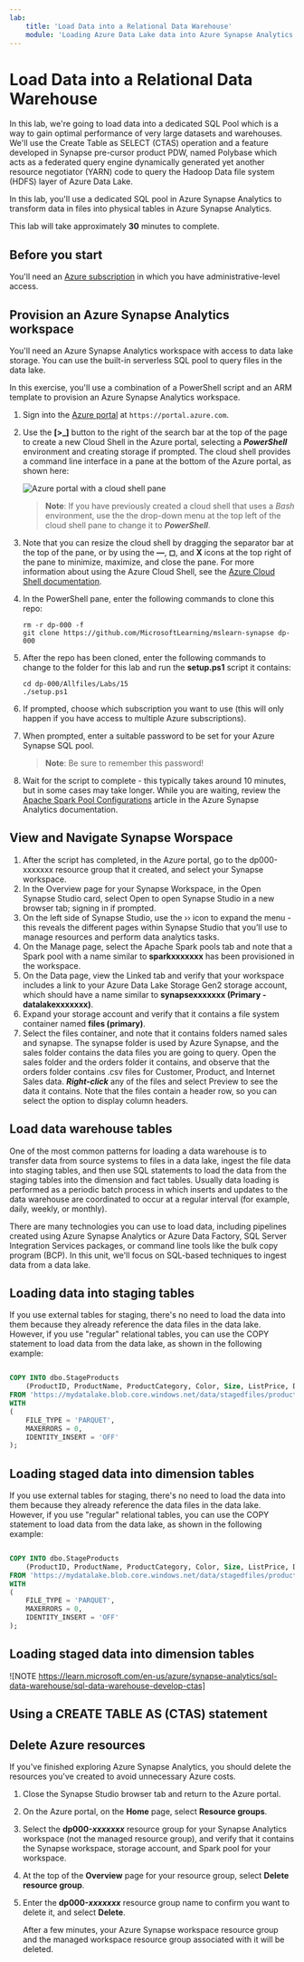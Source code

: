 ```yaml
---
lab:
    title: 'Load Data into a Relational Data Warehouse'
    module: 'Loading Azure Data Lake data into Azure Synapse Analytics'
---
```


# Load Data into a Relational Data Warehouse

In this lab, we're going to load data into a dedicated SQL Pool which is a way to gain optimal performance of very large datasets and warehouses. We'll use the Create Table as SELECT (CTAS) operation and a feature developed in Synapse pre-cursor product PDW, named Polybase which acts as a federated query engine dynamically generated yet another resource negotiator (YARN) code to query the Hadoop Data file system (HDFS) layer of Azure Data Lake.

In this lab, you'll use a dedicated SQL pool in Azure Synapse Analytics to transform data in files into physical tables in Azure Synapse Analytics.

This lab will take approximately **30** minutes to complete.

## Before you start

You'll need an [Azure subscription](https://azure.microsoft.com/free) in which you have administrative-level access.

## Provision an Azure Synapse Analytics workspace

You'll need an Azure Synapse Analytics workspace with access to data lake storage. You can use the built-in serverless SQL pool to query files in the data lake.

In this exercise, you'll use a combination of a PowerShell script and an ARM template to provision an Azure Synapse Analytics workspace.

1. Sign into the [Azure portal](https://portal.azure.com) at `https://portal.azure.com`.
2. Use the **[\>_]** button to the right of the search bar at the top of the page to create a new Cloud Shell in the Azure portal, selecting a ***PowerShell*** environment and creating storage if prompted. The cloud shell provides a command line interface in a pane at the bottom of the Azure portal, as shown here:

    ![Azure portal with a cloud shell pane](./images/cloud-shell.png)

    > **Note**: If you have previously created a cloud shell that uses a *Bash* environment, use the the drop-down menu at the top left of the cloud shell pane to change it to ***PowerShell***.

3. Note that you can resize the cloud shell by dragging the separator bar at the top of the pane, or by using the **&#8212;**, **&#9723;**, and **X** icons at the top right of the pane to minimize, maximize, and close the pane. For more information about using the Azure Cloud Shell, see the [Azure Cloud Shell documentation](https://docs.microsoft.com/azure/cloud-shell/overview).

4. In the PowerShell pane, enter the following commands to clone this repo:

    ```
    rm -r dp-000 -f
    git clone https://github.com/MicrosoftLearning/mslearn-synapse dp-000
    ```

5. After the repo has been cloned, enter the following commands to change to the folder for this lab and run the **setup.ps1** script it contains:

    ```
    cd dp-000/Allfiles/Labs/15
    ./setup.ps1
    ```

6. If prompted, choose which subscription you want to use (this will only happen if you have access to multiple Azure subscriptions).
7. When prompted, enter a suitable password to be set for your Azure Synapse SQL pool.

    > **Note**: Be sure to remember this password!

8. Wait for the script to complete - this typically takes around 10 minutes, but in some cases may take longer. While you are waiting, review the [Apache Spark Pool Configurations](https://learn.microsoft.com/en-us/azure/synapse-analytics/spark/apache-spark-pool-configurations) article in the Azure Synapse Analytics documentation.

## View and Navigate Synapse Worspace
1. After the script has completed, in the Azure portal, go to the dp000-xxxxxxx resource group that it created, and select your Synapse workspace.
2. In the Overview page for your Synapse Workspace, in the Open Synapse Studio card, select Open to open Synapse Studio in a new browser tab; signing in if prompted.
3. On the left side of Synapse Studio, use the ›› icon to expand the menu - this reveals the different pages within Synapse Studio that you’ll use to manage resources and perform data analytics tasks.
4. On the Manage page, select the Apache Spark pools tab and note that a Spark pool with a name similar to **sparkxxxxxxx** has been provisioned in the workspace.
5. On the Data page, view the Linked tab and verify that your workspace includes a link to your Azure Data Lake Storage Gen2 storage account, which should have a name similar to **synapsexxxxxxx (Primary - datalakexxxxxxx)**.
6. Expand your storage account and verify that it contains a file system container named **files (primary)**.
7. Select the files container, and note that it contains folders named sales and synapse. The synapse folder is used by Azure Synapse, and the sales folder contains the data files you are going to query.
Open the sales folder and the orders folder it contains, and observe that the orders folder contains .csv files for Customer, Product, and Internet Sales data.
***Right-click*** any of the files and select Preview to see the data it contains. Note that the files contain a header row, so you can select the option to display column headers.

## Load data warehouse tables

One of the most common patterns for loading a data warehouse is to transfer data from source systems to files in a data lake, ingest the file data into staging tables, and then use SQL statements to load the data from the staging tables into the dimension and fact tables. Usually data loading is performed as a periodic batch process in which inserts and updates to the data warehouse are coordinated to occur at a regular interval (for example, daily, weekly, or monthly).

There are many technologies you can use to load data, including pipelines created using Azure Synapse Analytics or Azure Data Factory, SQL Server Integration Services packages, or command line tools like the bulk copy program (BCP). In this unit, we'll focus on SQL-based techniques to ingest data from a data lake.

## Loading data into staging tables

If you use external tables for staging, there's no need to load the data into them because they already reference the data files in the data lake. However, if you use "regular" relational tables, you can use the COPY statement to load data from the data lake, as shown in the following example:

```SQL

COPY INTO dbo.StageProducts
    (ProductID, ProductName, ProductCategory, Color, Size, ListPrice, Discontinued)
FROM 'https://mydatalake.blob.core.windows.net/data/stagedfiles/products/*.parquet'
WITH
(
    FILE_TYPE = 'PARQUET',
    MAXERRORS = 0,
    IDENTITY_INSERT = 'OFF'
);
```
## Loading staged data into dimension tables

If you use external tables for staging, there's no need to load the data into them because they already reference the data files in the data lake. However, if you use "regular" relational tables, you can use the COPY statement to load data from the data lake, as shown in the following example:

```sql

COPY INTO dbo.StageProducts
    (ProductID, ProductName, ProductCategory, Color, Size, ListPrice, Discontinued)
FROM 'https://mydatalake.blob.core.windows.net/data/stagedfiles/products/*.parquet'
WITH
(
    FILE_TYPE = 'PARQUET',
    MAXERRORS = 0,
    IDENTITY_INSERT = 'OFF'
);
```

## Loading staged data into dimension tables
 ![NOTE https://learn.microsoft.com/en-us/azure/synapse-analytics/sql-data-warehouse/sql-data-warehouse-develop-ctas]

## Using a CREATE TABLE AS (CTAS) statement


## Delete Azure resources
If you've finished exploring Azure Synapse Analytics, you should delete the resources you've created to avoid unnecessary Azure costs.

1. Close the Synapse Studio browser tab and return to the Azure portal.
2. On the Azure portal, on the **Home** page, select **Resource groups**.
3. Select the **dp000-*xxxxxxx*** resource group for your Synapse Analytics workspace (not the managed resource group), and verify that it contains the Synapse workspace, storage account, and Spark pool for your workspace.
4. At the top of the **Overview** page for your resource group, select **Delete resource group**.
5. Enter the **dp000-*xxxxxxx*** resource group name to confirm you want to delete it, and select **Delete**.

    After a few minutes, your Azure Synapse workspace resource group and the managed workspace resource group associated with it will be deleted.
